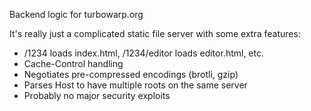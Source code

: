 Backend logic for turbowarp.org

It's really just a complicated static file server with some extra features:

 - /1234 loads index.html, /1234/editor loads editor.html, etc.
 - Cache-Control handling
 - Negotiates pre-compressed encodings (brotli, gzip)
 - Parses Host to have multiple roots on the same server
 - Probably no major security exploits
